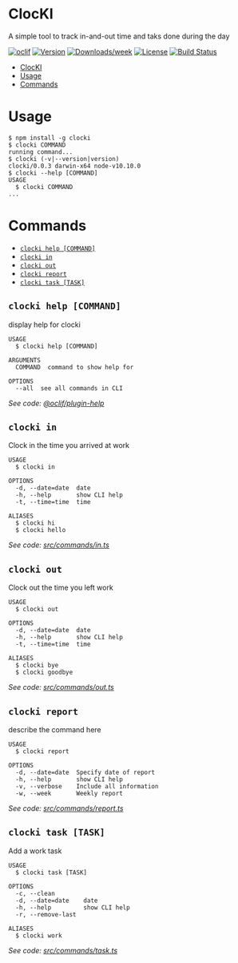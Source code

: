 # ClocKI

A simple tool to track in-and-out time and taks done during the day

[![oclif](https://img.shields.io/badge/cli-oclif-brightgreen.svg)](https://oclif.io)
[![Version](https://img.shields.io/npm/v/clocki.svg)](https://npmjs.org/package/clocki)
[![Downloads/week](https://img.shields.io/npm/dw/clocki.svg)](https://npmjs.org/package/clocki)
[![License](https://img.shields.io/npm/l/clocki.svg)](https://github.com/fsschmitt/clocki-cli/blob/master/package.json)
[![Build Status](https://travis-ci.org/fsschmitt/clocki-cli.svg?branch=master)](https://travis-ci.org/fsschmitt/clocki-cli)

<!-- toc -->
* [ClocKI](#clocki)
* [Usage](#usage)
* [Commands](#commands)
<!-- tocstop -->

# Usage

<!-- usage -->
```sh-session
$ npm install -g clocki
$ clocki COMMAND
running command...
$ clocki (-v|--version|version)
clocki/0.0.3 darwin-x64 node-v10.10.0
$ clocki --help [COMMAND]
USAGE
  $ clocki COMMAND
...
```
<!-- usagestop -->

# Commands

<!-- commands -->
* [`clocki help [COMMAND]`](#clocki-help-command)
* [`clocki in`](#clocki-in)
* [`clocki out`](#clocki-out)
* [`clocki report`](#clocki-report)
* [`clocki task [TASK]`](#clocki-task-task)

## `clocki help [COMMAND]`

display help for clocki

```
USAGE
  $ clocki help [COMMAND]

ARGUMENTS
  COMMAND  command to show help for

OPTIONS
  --all  see all commands in CLI
```

_See code: [@oclif/plugin-help](https://github.com/oclif/plugin-help/blob/v2.1.6/src/commands/help.ts)_

## `clocki in`

Clock in the time you arrived at work

```
USAGE
  $ clocki in

OPTIONS
  -d, --date=date  date
  -h, --help       show CLI help
  -t, --time=time  time

ALIASES
  $ clocki hi
  $ clocki hello
```

_See code: [src/commands/in.ts](https://github.com/fsschmitt/clocki-cli/blob/v0.0.3/src/commands/in.ts)_

## `clocki out`

Clock out the time you left work

```
USAGE
  $ clocki out

OPTIONS
  -d, --date=date  date
  -h, --help       show CLI help
  -t, --time=time  time

ALIASES
  $ clocki bye
  $ clocki goodbye
```

_See code: [src/commands/out.ts](https://github.com/fsschmitt/clocki-cli/blob/v0.0.3/src/commands/out.ts)_

## `clocki report`

describe the command here

```
USAGE
  $ clocki report

OPTIONS
  -d, --date=date  Specify date of report
  -h, --help       show CLI help
  -v, --verbose    Include all information
  -w, --week       Weekly report
```

_See code: [src/commands/report.ts](https://github.com/fsschmitt/clocki-cli/blob/v0.0.3/src/commands/report.ts)_

## `clocki task [TASK]`

Add a work task

```
USAGE
  $ clocki task [TASK]

OPTIONS
  -c, --clean
  -d, --date=date    date
  -h, --help         show CLI help
  -r, --remove-last

ALIASES
  $ clocki work
```

_See code: [src/commands/task.ts](https://github.com/fsschmitt/clocki-cli/blob/v0.0.3/src/commands/task.ts)_
<!-- commandsstop -->
